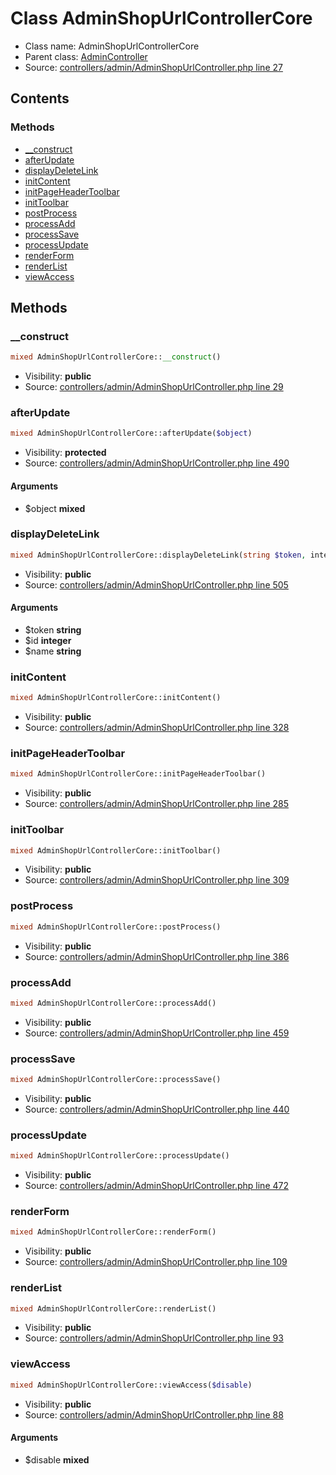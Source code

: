 Class AdminShopUrlControllerCore
=====================





* Class name: AdminShopUrlControllerCore
* Parent class: [AdminController](class.AdminControllerCore.md)
* Source: [controllers/admin/AdminShopUrlController.php line 27](https://github.com/PrestaShop/PrestaShop/blob/1.6.0.11/controllers/admin/AdminShopUrlController.php#L27)


Contents
--------



### Methods

* [__construct](#method-__construct)
* [afterUpdate](#method-afterUpdate)
* [displayDeleteLink](#method-displayDeleteLink)
* [initContent](#method-initContent)
* [initPageHeaderToolbar](#method-initPageHeaderToolbar)
* [initToolbar](#method-initToolbar)
* [postProcess](#method-postProcess)
* [processAdd](#method-processAdd)
* [processSave](#method-processSave)
* [processUpdate](#method-processUpdate)
* [renderForm](#method-renderForm)
* [renderList](#method-renderList)
* [viewAccess](#method-viewAccess)






Methods
-------


### <a name="method-__construct"></a>__construct

```php
mixed AdminShopUrlControllerCore::__construct()
```





* Visibility: **public**
* Source: [controllers/admin/AdminShopUrlController.php line 29](https://github.com/PrestaShop/PrestaShop/blob/1.6.0.11/controllers/admin/AdminShopUrlController.php#L29)




### <a name="method-afterUpdate"></a>afterUpdate

```php
mixed AdminShopUrlControllerCore::afterUpdate($object)
```





* Visibility: **protected**
* Source: [controllers/admin/AdminShopUrlController.php line 490](https://github.com/PrestaShop/PrestaShop/blob/1.6.0.11/controllers/admin/AdminShopUrlController.php#L490)


#### Arguments
* $object **mixed**



### <a name="method-displayDeleteLink"></a>displayDeleteLink

```php
mixed AdminShopUrlControllerCore::displayDeleteLink(string $token, integer $id, string $name)
```





* Visibility: **public**
* Source: [controllers/admin/AdminShopUrlController.php line 505](https://github.com/PrestaShop/PrestaShop/blob/1.6.0.11/controllers/admin/AdminShopUrlController.php#L505)


#### Arguments
* $token **string**
* $id **integer**
* $name **string**



### <a name="method-initContent"></a>initContent

```php
mixed AdminShopUrlControllerCore::initContent()
```





* Visibility: **public**
* Source: [controllers/admin/AdminShopUrlController.php line 328](https://github.com/PrestaShop/PrestaShop/blob/1.6.0.11/controllers/admin/AdminShopUrlController.php#L328)




### <a name="method-initPageHeaderToolbar"></a>initPageHeaderToolbar

```php
mixed AdminShopUrlControllerCore::initPageHeaderToolbar()
```





* Visibility: **public**
* Source: [controllers/admin/AdminShopUrlController.php line 285](https://github.com/PrestaShop/PrestaShop/blob/1.6.0.11/controllers/admin/AdminShopUrlController.php#L285)




### <a name="method-initToolbar"></a>initToolbar

```php
mixed AdminShopUrlControllerCore::initToolbar()
```





* Visibility: **public**
* Source: [controllers/admin/AdminShopUrlController.php line 309](https://github.com/PrestaShop/PrestaShop/blob/1.6.0.11/controllers/admin/AdminShopUrlController.php#L309)




### <a name="method-postProcess"></a>postProcess

```php
mixed AdminShopUrlControllerCore::postProcess()
```





* Visibility: **public**
* Source: [controllers/admin/AdminShopUrlController.php line 386](https://github.com/PrestaShop/PrestaShop/blob/1.6.0.11/controllers/admin/AdminShopUrlController.php#L386)




### <a name="method-processAdd"></a>processAdd

```php
mixed AdminShopUrlControllerCore::processAdd()
```





* Visibility: **public**
* Source: [controllers/admin/AdminShopUrlController.php line 459](https://github.com/PrestaShop/PrestaShop/blob/1.6.0.11/controllers/admin/AdminShopUrlController.php#L459)




### <a name="method-processSave"></a>processSave

```php
mixed AdminShopUrlControllerCore::processSave()
```





* Visibility: **public**
* Source: [controllers/admin/AdminShopUrlController.php line 440](https://github.com/PrestaShop/PrestaShop/blob/1.6.0.11/controllers/admin/AdminShopUrlController.php#L440)




### <a name="method-processUpdate"></a>processUpdate

```php
mixed AdminShopUrlControllerCore::processUpdate()
```





* Visibility: **public**
* Source: [controllers/admin/AdminShopUrlController.php line 472](https://github.com/PrestaShop/PrestaShop/blob/1.6.0.11/controllers/admin/AdminShopUrlController.php#L472)




### <a name="method-renderForm"></a>renderForm

```php
mixed AdminShopUrlControllerCore::renderForm()
```





* Visibility: **public**
* Source: [controllers/admin/AdminShopUrlController.php line 109](https://github.com/PrestaShop/PrestaShop/blob/1.6.0.11/controllers/admin/AdminShopUrlController.php#L109)




### <a name="method-renderList"></a>renderList

```php
mixed AdminShopUrlControllerCore::renderList()
```





* Visibility: **public**
* Source: [controllers/admin/AdminShopUrlController.php line 93](https://github.com/PrestaShop/PrestaShop/blob/1.6.0.11/controllers/admin/AdminShopUrlController.php#L93)




### <a name="method-viewAccess"></a>viewAccess

```php
mixed AdminShopUrlControllerCore::viewAccess($disable)
```





* Visibility: **public**
* Source: [controllers/admin/AdminShopUrlController.php line 88](https://github.com/PrestaShop/PrestaShop/blob/1.6.0.11/controllers/admin/AdminShopUrlController.php#L88)


#### Arguments
* $disable **mixed**


